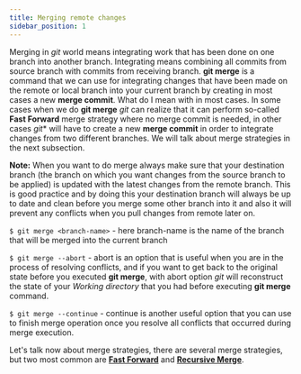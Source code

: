 ```yaml
---
title: Merging remote changes
sidebar_position: 1
---
```


Merging in *git* world means integrating work that has been done on one branch into another branch.
Integrating means combining all commits from source branch with commits from receiving branch.
**git merge** is a command that we can use for integrating changes that have been made on the remote or local branch into your current branch
by creating in most cases a new **merge commit**. What do I mean with in most cases.
In some cases when we do **git merge** *git* can realize that it can perform so-called **Fast Forward** merge strategy where no merge commit is needed,
in other cases *git** will have to create a new **merge commit** in order to integrate changes from two different branches.
We will talk about merge strategies in the next subsection.

**Note:** When you want to do merge always make sure that your destination branch (the branch on which you want changes from the source branch to be applied)
is updated with the latest changes from the remote branch. This is good practice and by doing this your destination branch will always be up to date
and clean before you merge some other branch into it and also it will prevent any conflicts when you pull changes from remote later on.

`$ git merge <branch-name>` - here branch-name is the name of the branch that will be merged into the current branch

`$ git merge --abort` - abort is an option that is useful when you are in the process of resolving conflicts, and if you want to get back
to the original state before you executed **git merge**, with abort option *git* will reconstruct the state of your *Working directory* 
that you had before executing **git merge** command.

`$ git merge --continue` - continue is another useful option that you can use to finish merge operation once you resolve all conflicts
that occurred during merge execution.

Let's talk now about merge strategies, there are several merge strategies, but two most common are
[**Fast Forward**](fast-forward.md) and [**Recursive Merge**](recursive.md).